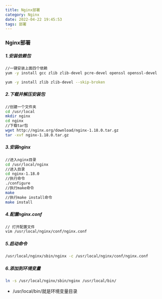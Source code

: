 ```yaml
---
title: Nginx部署
category: Nginx
date: 2022-04-22 19:45:53
tags: 部署
---
```

### Nginx部署

##### 1.安装依赖包

```bash
//一键安装上面四个依赖
yum -y install gcc zlib zlib-devel pcre-devel openssl openssl-devel
```

```bash
yum -y install zlib zlib-devel --skip-broken
```



##### 2.下载并解压安装包

```bash
//创建一个文件夹
cd /usr/local
mkdir nginx
cd nginx
//下载tar包
wget http://nginx.org/download/nginx-1.18.0.tar.gz
tar -xvf nginx-1.18.0.tar.gz
```

##### 3.安装nginx

```bash
//进入nginx目录
cd /usr/local/nginx
//进入目录
cd nginx-1.18.0
//执行命令
./configure
//执行make命令
make
//执行make install命令
make install
```

##### 4.配置nginx.conf

```bash
// 打开配置文件
vim /usr/local/nginx/conf/nginx.conf
```

##### 5.启动命令

```bash
/usr/local/nginx/sbin/nginx -c /usr/local/nginx/conf/nginx.conf
```

##### 6.添加到环境变量

```bash
ln -s /usr/local/nginx/sbin/nginx /usr/local/bin/
```

- /usr/local/bin/就是环境变量目录